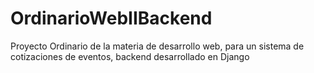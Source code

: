 # OrdinarioWebIIBackend
Proyecto Ordinario de la materia de desarrollo web, para un sistema de cotizaciones de eventos, backend desarrollado en Django
